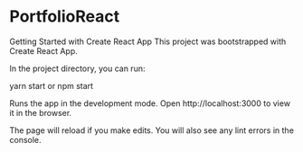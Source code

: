 # PortfolioReact

Getting Started with Create React App
This project was bootstrapped with Create React App.

In the project directory, you can run:

yarn start or npm start

Runs the app in the development mode.
Open http://localhost:3000 to view it in the browser.

The page will reload if you make edits.
You will also see any lint errors in the console.
